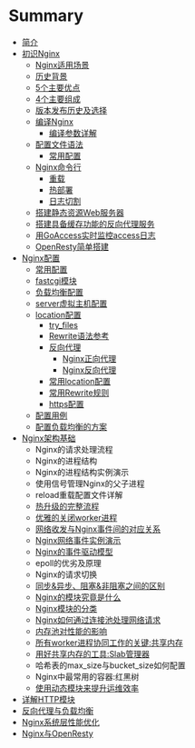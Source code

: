 # Summary

* [简介](README.md)
* [初识Nginx](chu-shi-nginx.md)
  * [Nginx适用场景](chu-shi-nginx/nginxshi-yong-chang-jing.md)
  * [历史背景](chu-shi-nginx/li-shi-bei-jing.md)
  * [5个主要优点](chu-shi-nginx/5ge-zhu-yao-you-dian.md)
  * [4个主要组成](chu-shi-nginx/4ge-zhu-yao-zu-cheng.md)
  * [版本发布历史及选择](chu-shi-nginx/ban-ben-fa-bu-li-shi-ji-xuan-ze.md)
  * [编译Nginx](chu-shi-nginx/bian-yi-nginx.md)
    * [编译参数详解](chu-shi-nginx/bian-yi-nginx/bian-yi-can-shu-xiang-jie.md)
  * [配置文件语法](chu-shi-nginx/pei-zhi-wen-jian-yu-fa.md)
    * [常用配置](chu-shi-nginx/chang-yong-pei-zhi.md)
  * [Nginx命令行](chu-shi-nginx/nginxming-ling-xing.md)
    * [重载](chu-shi-nginx/nginxming-ling-xing/zhong-zai.md)
    * [热部署](chu-shi-nginx/nginxming-ling-xing/re-bu-shu.md)
    * [日志切割](chu-shi-nginx/nginxming-ling-xing/ri-zhi-qie-ge.md)
  * [搭建静态资源Web服务器](chu-shi-nginx/da-jian-jing-tai-zi-yuan-web-fu-wu-qi.md)
  * [搭建具备缓存功能的反向代理服务](chu-shi-nginx/da-jian-ju-bei-huan-cun-gong-neng-de-fan-xiang-dai-li-fu-wu.md)
  * [用GoAccess实时监控access日志](chu-shi-nginx/yong-goaccess-shi-shi-jian-kong-access-ri-zhi.md)
  * [OpenResty简单搭建](chu-shi-nginx/openrestyjian-dan-da-jian.md)
* [Nginx配置](chapter1.md)
  * [常用配置](chapter1/chang-yong-pei-zhi.md)
  * [fastcgi模块](chapter1/fastcgimo-kuai.md)
  * [负载均衡配置](chapter1/fu-zai-jun-heng-pei-zhi.md)
  * [server虚拟主机配置](chapter1/serverxu-ni-zhu-ji-pei-zhi.md)
  * [location配置](chapter1/locationpei-zhi.md)
    * [try\_files](chapter1/locationpei-zhi/tryfiles.md)
    * [Rewrite语法参考](chapter1/locationpei-zhi/rewriteyu-fa-can-kao.md)
    * [反向代理](chapter1/locationpei-zhi/fan-xiang-dai-li.md)
      * [Nginx正向代理](chapter1/locationpei-zhi/fan-xiang-dai-li/nginxzheng-xiang-dai-li.md)
      * [Nginx反向代理](chapter1/locationpei-zhi/fan-xiang-dai-li/nginxfan-xiang-dai-li.md)
    * [常用location配置](chapter1/locationpei-zhi/chang-yong-location-pei-zhi.md)
    * [常用Rewrite规则](chapter1/locationpei-zhi/chang-yong-rewrite-gui-ze.md)
    * [https配置](chapter1/locationpei-zhi/httpspei-zhi.md)
  * [配置用例](chapter1/pei-zhi-yong-li.md)
  * [配置负载均衡的方案](chapter1/pei-zhi-fu-zai-jun-heng-de-fang-an.md)
* [Nginx架构基础](nginxjia-gou-ji-chu.md)
  * Nginx的请求处理流程
  * Nginx的进程结构
  * Nginx的进程结构实例演示
  * 使用信号管理Nginx的父子进程
  * reload重载配置文件详解
  * [热升级的完整流程](nginxjia-gou-ji-chu/re-sheng-ji-de-wan-zheng-liu-cheng.md)
  * [优雅的关闭worker进程](nginxjia-gou-ji-chu/you-ya-de-guan-bi-worker-jin-cheng.md)
  * [网络收发与Nginx事件间的对应关系](nginxjia-gou-ji-chu/wang-luo-shou-fa-yu-nginx-shi-jian-jian-de-dui-ying-guan-xi.md)
  * [Nginx网络事件实例演示](nginxjia-gou-ji-chu/nginxwang-luo-shi-jian-shi-li-yan-shi.md)
  * [Nginx的事件驱动模型](nginxjia-gou-ji-chu/nginxde-shi-jian-qu-dong-mo-xing.md)
  * epoll的优劣及原理
  * Nginx的请求切换
  * [同步&异步、阻塞&非阻塞之间的区别](nginxjia-gou-ji-chu/tong-6b6526-yi-bu-3001-zu-585e26-fei-zu-sai-zhi-jian-de-qu-bie.md)
  * [Nginx的模块究竟是什么](nginxjia-gou-ji-chu/nginxde-mo-kuai-jiu-jing-shi-shi-yao.md)
  * [Nginx模块的分类](nginxjia-gou-ji-chu/nginxmo-kuai-de-fen-lei.md)
  * [Nginx如何通过连接池处理网络请求](nginxjia-gou-ji-chu/nginxru-he-tong-guo-lian-jie-chi-chu-li-wang-luo-qing-qiu.md)
  * [内存池对性能的影响](nginxjia-gou-ji-chu/nei-cun-chi-dui-xing-neng-de-ying-xiang.md)
  * [所有worker进程协同工作的关键:共享内存](nginxjia-gou-ji-chu/suo-you-worker-jin-cheng-xie-tong-gong-zuo-de-guan-952e3a-gong-xiang-nei-cun.md)
  * [用好共享内存的工具:Slab管理器](nginxjia-gou-ji-chu/yong-hao-gong-xiang-nei-cun-de-gong-51773a-slab-guan-li-qi.md)
  * 哈希表的max\_size与bucket\_size如何配置
  * Nginx中最常用的容器:红黑树
  * [使用动态模块来提升运维效率](nginxjia-gou-ji-chu/shi-yong-dong-tai-mo-kuai-lai-ti-sheng-yun-wei-xiao-lv.md)
* [详解HTTP模块](xiang-jie-http-mo-kuai.md)
* [反向代理与负载均衡](fan-xiang-dai-li-yu-fu-zai-jun-heng.md)
* [Nginx系统层性能优化](nginxxi-tong-ceng-xing-neng-you-hua.md)
* [Nginx与OpenResty](nginxyu-openresty.md)

